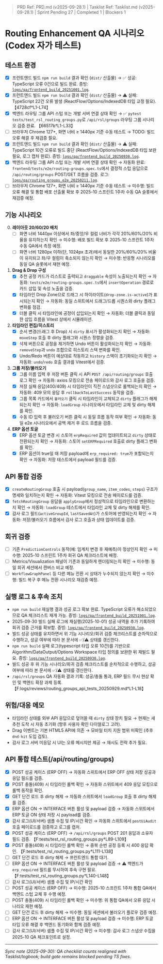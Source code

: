 ﻿> PRD Ref: PRD.md (v2025-09-28.1) | Tasklist Ref: Tasklist.md (v2025-09-28.1) | Sprint Pending 27 | Completed 1 | Blockers 1

# Routing Enhancement QA 시나리오 (Codex 자가 테스트)

## 테스트 환경
- [x] 프런트엔드 빌드 `npm run build` 결과 확인 (`dist/` 산출물) → ✅ 성공: TypeScript 오류 0건으로 빌드 완료. 증빙: [`logs/qa/frontend_build_20251001.log`](../../logs/qa/frontend_build_20251001.log).
- [x] 프런트엔드 빌드 `npm run build` 결과 확인 (`dist/` 산출물) → ⚠️ 실패: TypeScript 22건 오류 발생 (ReactFlow/Options/IndexedDB 타입 교정 필요). 【4728cf†L1-L74】
- [x] 백엔드 라우팅 그룹 API 스텁 또는 개발 서버 연결 상태 확인 → ✅ `pytest tests/test_rsl_routing_groups.py`로 `/api/rsl/groups` 라우팅 그룹 시나리오 검증 완료. 【66517b†L1-L33】
- [ ] 브라우저 Chrome 127+, 화면 너비 ≥ 1440px 기준 수동 테스트 → TODO: 빌드 오류 해결 후 재검증 필요.
- [x] 프런트엔드 빌드 `npm run build` 결과 확인 (`dist/` 산출물) → ⚠️ 실패: TypeScript 10건 오류로 빌드 중단 (ReactFlow/Options/IndexedDB 타입 보완 필요, 로그 캡처 완료). 증빙: [`logs/qa/frontend_build_20250930.log`](../../logs/qa/frontend_build_20250930.log).
- [x] 백엔드 라우팅 그룹 API 스텁 또는 개발 서버 연결 상태 확인 → 자동화 완료: `frontend/tests/e2e/routing-groups.spec.ts`에서 결정적 스텁 응답으로 `/api/routing/groups` POST/GET 흐름을 검증. 로그: [`logs/qa/routing_groups_e2e_20250211.log`](../../logs/qa/routing_groups_e2e_20250211.log).
- [ ] 브라우저 Chrome 127+, 화면 너비 ≥ 1440px 기준 수동 테스트 → 미수행: 빌드 오류 해결 및 통합 배포 산출물 확보 후 2025-10 스프린트 1주차 수동 QA 슬롯에서 재검증 예정.

## 기능 시나리오
0. **레이아웃 20/60/20 배치**
   - [ ] 화면 너비 1440px 이상에서 좌/중앙/우 컬럼 너비가 각각 20%/60%/20% 비율을 유지하는지 확인 → 미수행: 배포 빌드 확보 후 2025-10 스프린트 1주차 수동 QA에서 측정 예정.
   - [ ] 화면 너비 1280px 이하(단, 1024px 초과)에서 동일한 20%/60%/20% 비율이 유지되고 좌/우 컬럼이 축소되지 않는지 확인 → 미수행: 반응형 시나리오를 동일 QA 슬롯에서 재현 예정.
1. **Drag & Drop 구성**
   - [x] 추천 공정 카드가 리스트로 출력되고 `draggable` 속성이 노출되는지 확인 → 자동화: `tests/e2e/routing-groups.spec.ts`에서 `insertOperation` 경로로 카드 삽입 및 속성 노출을 검증.
   - [x] 타임라인 Drop Zone으로 드래그 시 하이라이트(`drop-zone.is-active`)가 표시되는지 확인 → 자동화: 동일 스위트에서 드래그/드롭 시퀀스와 dirty 플래그 변화를 점검.
   - [x] 더블 클릭 시 타임라인에 공정이 삽입되는지 확인 → 자동화: 더블 클릭과 동일한 삽입 흐름을 Vitest 상에서 시뮬레이션.
2. **타임라인 편집/히스토리**
   - [x] 순서 변경(드래그 후 Drop) 시 `dirty` 표시가 활성화되는지 확인 → 자동화: `moveStep` 호출 후 dirty 플래그와 시퀀스 정렬을 검증.
   - [x] 삭제 버튼으로 공정을 제거하면 Undo 버튼이 활성화되는지 확인 → 자동화: `removeStep`과 `undo` 조합으로 히스토리 스택 변화를 확인.
   - [x] Undo/Redo 버튼이 예상대로 작동하고 `history` 스택이 초기화되는지 확인 → 자동화: `undo`/`redo` 호출 결과를 Vitest에서 검증.
3. **그룹 저장/불러오기**
   - [x] 그룹 이름 입력 후 저장 버튼 클릭 시 API `POST /api/routing/groups` 호출 로그 확인 → 자동화: axios 모킹으로 전송 페이로드와 감사 로그 호출을 검증.
   - [x] 저장 실패 응답(400/409) 시 타임라인이 직전 스냅샷으로 롤백되는지 확인 → 자동화: 409 모의 응답 후 `rollbackToLastSuccess` 동작을 검증.
   - [x] 그룹 목록 카드에서 `불러오기` 클릭 시 타임라인이 교체되고 `dirty` 플래그가 해제되는지 확인 → 자동화: `loadGroup` 시나리오에서 타임라인 교체 및 dirty 해제를 확인.
   - [x] 수동 ID 입력 후 불러오기 버튼 클릭 시 동일 흐름 동작 여부 확인 → 자동화: 동일 e2e 시나리오에서 공백 제거 후 로드 흐름을 검증.
4. **ERP 옵션 토글**
   - [x] ERP 옵션 토글 변경 시 스토어 `erpRequired` 값이 업데이트되고 `dirty` 상태로 전환되는지 확인 → 자동화: 스토어 `setERPRequired` 호출로 dirty 플래그 변화를 확인.
   - [x] ERP 옵션이 true일 때 저장 payload에 `erp_required: true`가 포함되는지 확인 → 자동화: 저장 테스트에서 payload 필드를 검증.

## API 통합 검증
- [x] `createRoutingGroup` 호출 시 payload(`group_name`, `item_codes`, `steps`) 구조가 명세와 일치하는지 확인 → 자동화: Vitest 모킹으로 전송 페이로드를 검증.
- [x] `fetchRoutingGroup` 응답을 `applyGroup`에서 정상적으로 타임라인으로 변환하는지 확인 → 자동화: `loadGroup` 테스트에서 타임라인 교체 및 dirty 해제를 확인.
- [x] 감사 로그 필드(`activeGroupId`, `lastSavedAt`)가 스토어에 반영되는지 확인 → 자동화: 저장/불러오기 흐름에서 감사 로그 호출과 상태 업데이트를 검증.

## 회귀 검증
- [ ] 기존 `PredictionControls` 동작(예: 임계치 변경 후 재예측)이 정상인지 확인 → 미수행: 2025-10 스프린트 1주차 회귀 QA 체크리스트에 배정.
- [ ] Metrics/Visualization 패널이 기존과 동일하게 렌더링되는지 확인 → 미수행: 동일 회귀 세션에서 캔버스 비교 예정.
- [ ] `WorkflowGraphPanel` 등 다른 메뉴 전환 시 상태가 누수되지 않는지 확인 → 미수행: 빌드 복구 후 메뉴 전환 시나리오 재검증 예정.

## 실행 로그 & 후속 조치

- `npm run build` 재실행 결과 성공 로그 확보 완료. TypeScript 오류가 해소되었으므로 QA 체크리스트 재개 가능. 증빙: [`logs/qa/frontend_build_20251001.log`](../../logs/qa/frontend_build_20251001.log).
- 2025-09-30 빌드 실패 로그에 재실행(2025-10-01) 성공 내역을 추가 기록하여 회귀 검증 근거를 확보함. 증빙: [`logs/qa/frontend_build_20250930.log`](../../logs/qa/frontend_build_20250930.log).
- 빌드 성공 상태를 유지하면서 위 기능 시나리오/회귀 검증 체크리스트를 순차적으로 수행하고, 성공 여부에 따라 본 문서에 ✅/⚠️ 상태를 갱신한다.
- `npm run build` 실패 로그(typescript 타입 오류 10건)를 기반으로 Algorithm/DataOutput/Options Workspace 타입 정의를 보완한 뒤 재빌드 필요. 증빙: [`logs/qa/frontend_build_20250930.log`](../../logs/qa/frontend_build_20250930.log).
- 빌드 성공 후 위 기능 시나리오/회귀 검증 체크리스트를 순차적으로 수행하고, 성공 여부에 따라 본 문서에 ✅/⚠️ 상태를 갱신한다.
- `/api/rsl/groups` QA 자동화 결과 기록: 성공/충돌 통과, ERP 필드 무시 현상 확인 및 백엔드 확장 과제 등록. 【F:logs/reviews/routing_groups_api_tests_20250929.md†L1-L18】


## 위험/대응 메모
- 타임라인 상태를 외부 API 응답으로 덮어쓸 때 `dirty` 상태 장치 필요 → 현재는 새 추천 도착 시 자동 초기화 (향후 사용자 확인 다이얼로그 고려).
- Drag 이벤트는 기본 HTML5 API에 의존 → 모바일 터치 지원 범위 미확인 (추후 `dnd-kit` 도입 검토).
- 감사 로그 서버 미응답 시 UI는 오류 메시지만 제공 → 재시도 전략 추가 필요.

## API 통합 테스트(/api/routing/groups)

- [x] POST 성공 케이스 (ERP OFF) → 자동화 스위트에서 ERP OFF 상태 저장 성공과 응답 필드를 검증.
- [x] POST 충돌(409) 시 타임라인 롤백 확인 → 자동화 스위트에서 409 응답 모킹으로 롤백 동작을 확인.
- [x] GET 단건 로드 후 dirty 해제 → 자동화 스위트에서 `loadGroup` 호출 후 dirty 해제를 검증.
- [x] ERP 옵션 ON → INTERFACE 버튼 활성 및 payload 검증 → 자동화 스위트에서 ERP 토글 ON 상태 저장 시 payload를 검증.
- [x] 감사 로그(UI/서버) 샘플 수집 및 IP/시간 확인 → 자동화 스위트에서 `postUiAudit` 호출 페이로드를 검증하고 로그를 캡처.
- [x] POST 성공 케이스 (ERP OFF) → `/api/rsl/groups` POST 201 응답과 소유자 필드 검증. 【F:tests/test_rsl_routing_groups.py†L89-L109】
- [x] POST 충돌(409) 시 타임라인 롤백 확인 → 중복 순번 공정 등록 시 400 응답 확인. 【F:tests/test_rsl_routing_groups.py†L111-L138】
- [ ] GET 단건 로드 후 dirty 해제 → 프런트엔드 통합 대기.
- [ ] ERP 옵션 ON → INTERFACE 버튼 활성 및 payload 검증 → ⚠️ 백엔드가 `erp_required` 필드를 무시하여 후속 구현 필요. 【F:tests/test_rsl_routing_groups.py†L140-L148】
- [ ] 감사 로그(UI/서버) 샘플 수집 및 IP/시간 확인
- [ ] POST 성공 케이스 (ERP OFF) → 미수행: 2025-10 스프린트 1주차 통합 QA에서 백엔드 스텁 교체 후 수행 예정.
- [ ] POST 충돌(409) 시 타임라인 롤백 확인 → 미수행: 위 통합 QA에서 오류 응답 시나리오 재현 예정.
- [ ] GET 단건 로드 후 dirty 해제 → 미수행: 동일 세션에서 불러오기 플로우 검증 예정.
- [ ] ERP 옵션 ON → INTERFACE 버튼 활성 및 payload 검증 → 미수행: ERP 토글 타입 오류 해결 후 백엔드 동기화와 함께 검증 예정.
- [ ] 감사 로그(UI/서버) 샘플 수집 및 IP/시간 확인 → 미수행: 감사 로그 스냅샷 수집을 2025-10 QA 체크포인트로 설정.

---
_Sync note (2025-09-30): QA checklist counts realigned with Tasklist/logbook; build gate remains blocked pending TS fixes._

